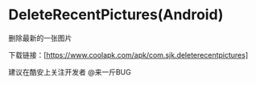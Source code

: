 # DeleteRecentPictures(Android)

删除最新的一张图片

下载链接：[https://www.coolapk.com/apk/com.sjk.deleterecentpictures]

建议在酷安上关注开发者 @来一斤BUG
